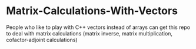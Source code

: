 # Matrix-Calculations-With-Vectors
People who like to play with C++ vectors instead of arrays can get this repo to deal with matrix calculations (matrix inverse, matrix multiplication, cofactor-adjoint calculations)
